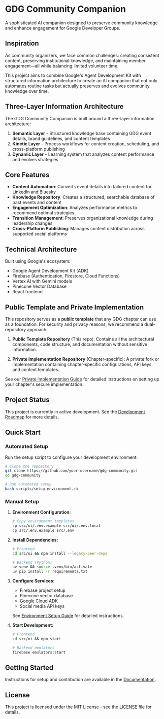 # GDG Community Companion

A sophisticated AI companion designed to preserve community knowledge and enhance engagement for Google Developer Groups.

## Inspiration

As community organizers, we face common challenges: creating consistent content, preserving institutional knowledge, and maintaining member engagement—all while balancing limited volunteer time.

This project aims to combine Google's Agent Development Kit with structured information architecture to create an AI companion that not only automates routine tasks but actually preserves and evolves community knowledge over time.

## Three-Layer Information Architecture

The GDG Community Companion is built around a three-layer information architecture:

1. **Semantic Layer** - Structured knowledge base containing GDG event details, brand guidelines, and content templates
2. **Kinetic Layer** - Process workflows for content creation, scheduling, and cross-platform publishing
3. **Dynamic Layer** - Learning system that analyzes content performance and evolves strategies

## Core Features

- **Content Automation**: Converts event details into tailored content for LinkedIn and Bluesky
- **Knowledge Repository**: Creates a structured, searchable database of past events and content
- **Engagement Optimization**: Analyzes performance metrics to recommend optimal strategies
- **Transition Management**: Preserves organizational knowledge during leadership changes
- **Cross-Platform Publishing**: Manages content distribution across supported social platforms

## Technical Architecture

Built using Google's ecosystem:
- Google Agent Development Kit (ADK)
- Firebase (Authentication, Firestore, Cloud Functions)
- Vertex AI with Gemini models
- Pinecone Vector Database
- React frontend

## Public Template and Private Implementation

This repository serves as a **public template** that any GDG chapter can use as a foundation. For security and privacy reasons, we recommend a dual-repository approach:

1. **Public Template Repository** (This repo): Contains all the architectural components, code structure, and documentation without sensitive information.

2. **Private Implementation Repository** (Chapter-specific): A private fork or implementation containing chapter-specific configurations, API keys, and content templates.

See our [Private Implementation Guide](./docs/setup/private-implementation/README.md) for detailed instructions on setting up your chapter's secure implementation.

## Project Status

This project is currently in active development. See the [Development Roadmap](./docs/roadmap.md) for more details.

## Quick Start

### Automated Setup
Run the setup script to configure your development environment:

```bash
# Clone the repository
git clone https://github.com/your-username/gdg-community.git
cd gdg-community

# Run automated setup
bash scripts/setup-environment.sh
```

### Manual Setup
1. **Environment Configuration:**
   ```bash
   # Copy environment templates
   cp src/ui/.env.example src/ui/.env.local
   cp src/.env.example src/.env
   ```

2. **Install Dependencies:**
   ```bash
   # Frontend
   cd src/ui && npm install --legacy-peer-deps
   
   # Backend (Python)
   uv venv && source .venv/bin/activate
   uv pip install -r requirements.txt
   ```

3. **Configure Services:**
   - Firebase project setup
   - Pinecone vector database
   - Google Cloud ADK
   - Social media API keys
   
   See [Environment Setup Guide](./docs/setup/environment-setup.md) for detailed instructions.

4. **Start Development:**
   ```bash
   # Frontend
   cd src/ui && npm start
   
   # Backend emulators
   firebase emulators:start
   ```

## Getting Started

Instructions for setup and contribution are available in the [Documentation](./docs/README.md).

## License

This project is licensed under the MIT License - see the [LICENSE](LICENSE) file for details.
